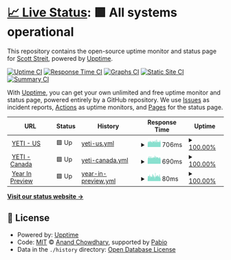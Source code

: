 # [📈 Live Status](https://scottstreit.github.io/Uptime): <!--live status--> **🟩 All systems operational**

This repository contains the open-source uptime monitor and status page for [Scott Streit](https://scottstreit.github.io/Uptime), powered by [Upptime](https://github.com/upptime/upptime).

[![Uptime CI](https://github.com/scottstreit/Uptime/workflows/Uptime%20CI/badge.svg)](https://github.com/scottstreit/Uptime/actions?query=workflow%3A%22Uptime+CI%22)
[![Response Time CI](https://github.com/scottstreit/Uptime/workflows/Response%20Time%20CI/badge.svg)](https://github.com/scottstreit/Uptime/actions?query=workflow%3A%22Response+Time+CI%22)
[![Graphs CI](https://github.com/scottstreit/Uptime/workflows/Graphs%20CI/badge.svg)](https://github.com/scottstreit/Uptime/actions?query=workflow%3A%22Graphs+CI%22)
[![Static Site CI](https://github.com/scottstreit/Uptime/workflows/Static%20Site%20CI/badge.svg)](https://github.com/scottstreit/Uptime/actions?query=workflow%3A%22Static+Site+CI%22)
[![Summary CI](https://github.com/scottstreit/Uptime/workflows/Summary%20CI/badge.svg)](https://github.com/scottstreit/Uptime/actions?query=workflow%3A%22Summary+CI%22)

With [Upptime](https://upptime.js.org), you can get your own unlimited and free uptime monitor and status page, powered entirely by a GitHub repository. We use [Issues](https://github.com/scottstreit/Uptime/issues) as incident reports, [Actions](https://github.com/scottstreit/Uptime/actions) as uptime monitors, and [Pages](https://scottstreit.github.io/Uptime) for the status page.

<!--start: status pages-->
<!-- This summary is generated by Upptime (https://github.com/upptime/upptime) -->
<!-- Do not edit this manually, your changes will be overwritten -->
<!-- prettier-ignore -->
| URL | Status | History | Response Time | Uptime |
| --- | ------ | ------- | ------------- | ------ |
| <img alt="" src="https://icons.duckduckgo.com/ip3/www.yeti.com.ico" height="13"> [YETI - US](https://www.yeti.com) | 🟩 Up | [yeti-us.yml](https://github.com/scottstreit/Uptime/commits/HEAD/history/yeti-us.yml) | <details><summary><img alt="Response time graph" src="./graphs/yeti-us/response-time-week.png" height="20"> 706ms</summary><br><a href="https://scottstreit.github.io/Uptime/history/yeti-us"><img alt="Response time 799" src="https://img.shields.io/endpoint?url=https%3A%2F%2Fraw.githubusercontent.com%2Fscottstreit%2FUptime%2FHEAD%2Fapi%2Fyeti-us%2Fresponse-time.json"></a><br><a href="https://scottstreit.github.io/Uptime/history/yeti-us"><img alt="24-hour response time 689" src="https://img.shields.io/endpoint?url=https%3A%2F%2Fraw.githubusercontent.com%2Fscottstreit%2FUptime%2FHEAD%2Fapi%2Fyeti-us%2Fresponse-time-day.json"></a><br><a href="https://scottstreit.github.io/Uptime/history/yeti-us"><img alt="7-day response time 706" src="https://img.shields.io/endpoint?url=https%3A%2F%2Fraw.githubusercontent.com%2Fscottstreit%2FUptime%2FHEAD%2Fapi%2Fyeti-us%2Fresponse-time-week.json"></a><br><a href="https://scottstreit.github.io/Uptime/history/yeti-us"><img alt="30-day response time 725" src="https://img.shields.io/endpoint?url=https%3A%2F%2Fraw.githubusercontent.com%2Fscottstreit%2FUptime%2FHEAD%2Fapi%2Fyeti-us%2Fresponse-time-month.json"></a><br><a href="https://scottstreit.github.io/Uptime/history/yeti-us"><img alt="1-year response time 799" src="https://img.shields.io/endpoint?url=https%3A%2F%2Fraw.githubusercontent.com%2Fscottstreit%2FUptime%2FHEAD%2Fapi%2Fyeti-us%2Fresponse-time-year.json"></a></details> | <details><summary><a href="https://scottstreit.github.io/Uptime/history/yeti-us">100.00%</a></summary><a href="https://scottstreit.github.io/Uptime/history/yeti-us"><img alt="All-time uptime 100.00%" src="https://img.shields.io/endpoint?url=https%3A%2F%2Fraw.githubusercontent.com%2Fscottstreit%2FUptime%2FHEAD%2Fapi%2Fyeti-us%2Fuptime.json"></a><br><a href="https://scottstreit.github.io/Uptime/history/yeti-us"><img alt="24-hour uptime 100.00%" src="https://img.shields.io/endpoint?url=https%3A%2F%2Fraw.githubusercontent.com%2Fscottstreit%2FUptime%2FHEAD%2Fapi%2Fyeti-us%2Fuptime-day.json"></a><br><a href="https://scottstreit.github.io/Uptime/history/yeti-us"><img alt="7-day uptime 100.00%" src="https://img.shields.io/endpoint?url=https%3A%2F%2Fraw.githubusercontent.com%2Fscottstreit%2FUptime%2FHEAD%2Fapi%2Fyeti-us%2Fuptime-week.json"></a><br><a href="https://scottstreit.github.io/Uptime/history/yeti-us"><img alt="30-day uptime 100.00%" src="https://img.shields.io/endpoint?url=https%3A%2F%2Fraw.githubusercontent.com%2Fscottstreit%2FUptime%2FHEAD%2Fapi%2Fyeti-us%2Fuptime-month.json"></a><br><a href="https://scottstreit.github.io/Uptime/history/yeti-us"><img alt="1-year uptime 100.00%" src="https://img.shields.io/endpoint?url=https%3A%2F%2Fraw.githubusercontent.com%2Fscottstreit%2FUptime%2FHEAD%2Fapi%2Fyeti-us%2Fuptime-year.json"></a></details>
| <img alt="" src="https://icons.duckduckgo.com/ip3/www.yeti.ca.ico" height="13"> [YETI - Canada](https://www.yeti.ca) | 🟩 Up | [yeti-canada.yml](https://github.com/scottstreit/Uptime/commits/HEAD/history/yeti-canada.yml) | <details><summary><img alt="Response time graph" src="./graphs/yeti-canada/response-time-week.png" height="20"> 690ms</summary><br><a href="https://scottstreit.github.io/Uptime/history/yeti-canada"><img alt="Response time 761" src="https://img.shields.io/endpoint?url=https%3A%2F%2Fraw.githubusercontent.com%2Fscottstreit%2FUptime%2FHEAD%2Fapi%2Fyeti-canada%2Fresponse-time.json"></a><br><a href="https://scottstreit.github.io/Uptime/history/yeti-canada"><img alt="24-hour response time 654" src="https://img.shields.io/endpoint?url=https%3A%2F%2Fraw.githubusercontent.com%2Fscottstreit%2FUptime%2FHEAD%2Fapi%2Fyeti-canada%2Fresponse-time-day.json"></a><br><a href="https://scottstreit.github.io/Uptime/history/yeti-canada"><img alt="7-day response time 690" src="https://img.shields.io/endpoint?url=https%3A%2F%2Fraw.githubusercontent.com%2Fscottstreit%2FUptime%2FHEAD%2Fapi%2Fyeti-canada%2Fresponse-time-week.json"></a><br><a href="https://scottstreit.github.io/Uptime/history/yeti-canada"><img alt="30-day response time 689" src="https://img.shields.io/endpoint?url=https%3A%2F%2Fraw.githubusercontent.com%2Fscottstreit%2FUptime%2FHEAD%2Fapi%2Fyeti-canada%2Fresponse-time-month.json"></a><br><a href="https://scottstreit.github.io/Uptime/history/yeti-canada"><img alt="1-year response time 761" src="https://img.shields.io/endpoint?url=https%3A%2F%2Fraw.githubusercontent.com%2Fscottstreit%2FUptime%2FHEAD%2Fapi%2Fyeti-canada%2Fresponse-time-year.json"></a></details> | <details><summary><a href="https://scottstreit.github.io/Uptime/history/yeti-canada">100.00%</a></summary><a href="https://scottstreit.github.io/Uptime/history/yeti-canada"><img alt="All-time uptime 100.00%" src="https://img.shields.io/endpoint?url=https%3A%2F%2Fraw.githubusercontent.com%2Fscottstreit%2FUptime%2FHEAD%2Fapi%2Fyeti-canada%2Fuptime.json"></a><br><a href="https://scottstreit.github.io/Uptime/history/yeti-canada"><img alt="24-hour uptime 100.00%" src="https://img.shields.io/endpoint?url=https%3A%2F%2Fraw.githubusercontent.com%2Fscottstreit%2FUptime%2FHEAD%2Fapi%2Fyeti-canada%2Fuptime-day.json"></a><br><a href="https://scottstreit.github.io/Uptime/history/yeti-canada"><img alt="7-day uptime 100.00%" src="https://img.shields.io/endpoint?url=https%3A%2F%2Fraw.githubusercontent.com%2Fscottstreit%2FUptime%2FHEAD%2Fapi%2Fyeti-canada%2Fuptime-week.json"></a><br><a href="https://scottstreit.github.io/Uptime/history/yeti-canada"><img alt="30-day uptime 100.00%" src="https://img.shields.io/endpoint?url=https%3A%2F%2Fraw.githubusercontent.com%2Fscottstreit%2FUptime%2FHEAD%2Fapi%2Fyeti-canada%2Fuptime-month.json"></a><br><a href="https://scottstreit.github.io/Uptime/history/yeti-canada"><img alt="1-year uptime 100.00%" src="https://img.shields.io/endpoint?url=https%3A%2F%2Fraw.githubusercontent.com%2Fscottstreit%2FUptime%2FHEAD%2Fapi%2Fyeti-canada%2Fuptime-year.json"></a></details>
| <img alt="" src="https://icons.duckduckgo.com/ip3/calendar.yeti.com.ico" height="13"> [Year In Preview](https://calendar.yeti.com) | 🟩 Up | [year-in-preview.yml](https://github.com/scottstreit/Uptime/commits/HEAD/history/year-in-preview.yml) | <details><summary><img alt="Response time graph" src="./graphs/year-in-preview/response-time-week.png" height="20"> 80ms</summary><br><a href="https://scottstreit.github.io/Uptime/history/year-in-preview"><img alt="Response time 87" src="https://img.shields.io/endpoint?url=https%3A%2F%2Fraw.githubusercontent.com%2Fscottstreit%2FUptime%2FHEAD%2Fapi%2Fyear-in-preview%2Fresponse-time.json"></a><br><a href="https://scottstreit.github.io/Uptime/history/year-in-preview"><img alt="24-hour response time 75" src="https://img.shields.io/endpoint?url=https%3A%2F%2Fraw.githubusercontent.com%2Fscottstreit%2FUptime%2FHEAD%2Fapi%2Fyear-in-preview%2Fresponse-time-day.json"></a><br><a href="https://scottstreit.github.io/Uptime/history/year-in-preview"><img alt="7-day response time 80" src="https://img.shields.io/endpoint?url=https%3A%2F%2Fraw.githubusercontent.com%2Fscottstreit%2FUptime%2FHEAD%2Fapi%2Fyear-in-preview%2Fresponse-time-week.json"></a><br><a href="https://scottstreit.github.io/Uptime/history/year-in-preview"><img alt="30-day response time 86" src="https://img.shields.io/endpoint?url=https%3A%2F%2Fraw.githubusercontent.com%2Fscottstreit%2FUptime%2FHEAD%2Fapi%2Fyear-in-preview%2Fresponse-time-month.json"></a><br><a href="https://scottstreit.github.io/Uptime/history/year-in-preview"><img alt="1-year response time 87" src="https://img.shields.io/endpoint?url=https%3A%2F%2Fraw.githubusercontent.com%2Fscottstreit%2FUptime%2FHEAD%2Fapi%2Fyear-in-preview%2Fresponse-time-year.json"></a></details> | <details><summary><a href="https://scottstreit.github.io/Uptime/history/year-in-preview">100.00%</a></summary><a href="https://scottstreit.github.io/Uptime/history/year-in-preview"><img alt="All-time uptime 100.00%" src="https://img.shields.io/endpoint?url=https%3A%2F%2Fraw.githubusercontent.com%2Fscottstreit%2FUptime%2FHEAD%2Fapi%2Fyear-in-preview%2Fuptime.json"></a><br><a href="https://scottstreit.github.io/Uptime/history/year-in-preview"><img alt="24-hour uptime 100.00%" src="https://img.shields.io/endpoint?url=https%3A%2F%2Fraw.githubusercontent.com%2Fscottstreit%2FUptime%2FHEAD%2Fapi%2Fyear-in-preview%2Fuptime-day.json"></a><br><a href="https://scottstreit.github.io/Uptime/history/year-in-preview"><img alt="7-day uptime 100.00%" src="https://img.shields.io/endpoint?url=https%3A%2F%2Fraw.githubusercontent.com%2Fscottstreit%2FUptime%2FHEAD%2Fapi%2Fyear-in-preview%2Fuptime-week.json"></a><br><a href="https://scottstreit.github.io/Uptime/history/year-in-preview"><img alt="30-day uptime 100.00%" src="https://img.shields.io/endpoint?url=https%3A%2F%2Fraw.githubusercontent.com%2Fscottstreit%2FUptime%2FHEAD%2Fapi%2Fyear-in-preview%2Fuptime-month.json"></a><br><a href="https://scottstreit.github.io/Uptime/history/year-in-preview"><img alt="1-year uptime 100.00%" src="https://img.shields.io/endpoint?url=https%3A%2F%2Fraw.githubusercontent.com%2Fscottstreit%2FUptime%2FHEAD%2Fapi%2Fyear-in-preview%2Fuptime-year.json"></a></details>

<!--end: status pages-->

[**Visit our status website →**](https://scottstreit.github.io/Uptime)

## 📄 License

- Powered by: [Upptime](https://github.com/upptime/upptime)
- Code: [MIT](./LICENSE) © [Anand Chowdhary](https://anandchowdhary.com), supported by [Pabio](https://pabio.com)
- Data in the `./history` directory: [Open Database License](https://opendatacommons.org/licenses/odbl/1-0/)
